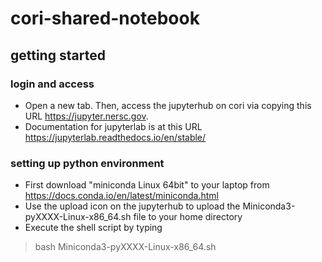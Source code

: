 # cori-shared-notebook
## getting started
### login and access
- Open a new tab. Then, access the jupyterhub on cori via copying this URL https://jupyter.nersc.gov.  
- Documentation for jupyterlab is at this URL https://jupyterlab.readthedocs.io/en/stable/
### setting up python environment
- First download "miniconda Linux 64bit" to your laptop from https://docs.conda.io/en/latest/miniconda.html 
- Use the upload icon on the jupyterhub to upload the Miniconda3-pyXXXX-Linux-x86_64.sh file to your home directory
- Execute the shell script by typing 
> bash Miniconda3-pyXXXX-Linux-x86_64.sh
